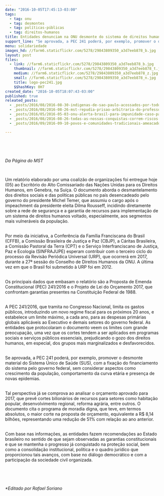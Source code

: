 ```yaml
---
date: "2016-10-05T17:45:13-03:00"
tags:
  - tag: onu
  - tag: desmontes
  - tag: políticas-públicas
  - tag: direitos-humanos
title: Entidades denunciam na ONU desmonte do sistema de direitos humanos com PEC 241 e Orçamento
support_line: "Se aprovada, a PEC 241 poderá, por exemplo, promover o desmonte material do Sistema Único de Saúde (SUS)."
menu: solidariedade
images_hd: //farm6.staticflickr.com/5278/29843809350_a3d7eeb878_b.jpg
layout: post
files:
  - link: //farm6.staticflickr.com/5278/29843809350_a3d7eeb878_b.jpg
    thumbnail: //farm6.staticflickr.com/5278/29843809350_a3d7eeb878_t.jpg
    medium: //farm6.staticflickr.com/5278/29843809350_a3d7eeb878_z.jpg
    small: //farm6.staticflickr.com/5278/29843809350_a3d7eeb878_n.jpg
    title: logo-pec241.jpg
    $$hashKey: 0H7
created_date: "2016-10-05T18:07:43-03:00"
published: true
releated_posts:
  - _posts/2016/08/2016-08-30-indigenas-de-sao-paulo-acossados-por-todos-os-lados.md
  - _posts/2016/08/2016-08-26-mst-repudia-prisao-arbitraria-do-professor-jaider-batista-em-mg.md
  - _posts/2016/05/2016-05-03-onu-alerta-brasil-para-impunidade-caso-pais-mude-lei-sobre-trabalho-escravo.md
  - _posts/2016/08/2016-08-26-todas-as-nossas-conquistas-correm-riscos-de-serem-anuladas-alerta-advogado-popular.md
  - _posts/2016/09/2016-09-10-povos-e-comunidades-tradicionais-ameacados-pelo-governo-temer.md

---
```

<p>&nbsp;</p>

<p>&nbsp;</p>

<p><em>Da P&aacute;gina do MST</em></p>

<p>&nbsp;</p>

<p>Um relat&oacute;rio elaborado por uma coaliz&atilde;o de organiza&ccedil;&otilde;es foi entregue hoje (05) ao Escrit&oacute;rio do Alto Comissariado das Na&ccedil;&otilde;es Unidas para os Direitos Humanos, em Genebra, na Su&iacute;&ccedil;a. O documento aborda o desmantelamento dos direitos sociais e das pol&iacute;ticas p&uacute;blicas no pa&iacute;s desencadeado pelo governo do presidente Michel Temer, que assumiu o cargo ap&oacute;s o impeachment da presidente eleita Dilma Rousseff, incidindo diretamente sobre a rede de seguran&ccedil;a e a garantia de recursos para implementa&ccedil;&atilde;o de um sistema de direitos humanos voltado, especialmente, aos segmentos mais vulner&aacute;veis da popula&ccedil;&atilde;o.</p>

<p><br />
Por meio da iniciativa, a Confer&ecirc;ncia da Fam&iacute;lia Franciscana do Brasil (CFFB), a Comiss&atilde;o Brasileira de Justi&ccedil;a e Paz (CBJP), a C&aacute;ritas Brasileira, a Comiss&atilde;o Pastoral da Terra (CPT) e o Servi&ccedil;o Interfranciscano de Justi&ccedil;a, Paz e Ecologia (SINFRAJUPE) esperam contribuir com o terceiro ciclo do processo da Revis&atilde;o Peri&oacute;dica Universal (URP), que ocorrer&aacute; em 2017, durante a 27&ordf; sess&atilde;o do Conselho de Direitos Humanos da ONU. A &uacute;ltima vez em que o Brasil foi submetido &agrave; URP foi em 2012.</p>

<p><br />
Os principais dados que embasam o relat&oacute;rio s&atilde;o a Proposta de Emenda Constitucional (PEC) 241/2016 e o Projeto de Lei do Or&ccedil;amento 2017, que confrontam garantias presentes na Constitui&ccedil;&atilde;o Federal de 1988.</p>

<p><br />
A PEC 241/2016, que tramita no Congresso Nacional, limita os gastos p&uacute;blicos, introduzindo um novo regime fiscal para os pr&oacute;ximos 20 anos, e estabelece um limite m&aacute;ximo, a cada ano, para as despesas prim&aacute;rias globais aplic&aacute;veis ao Executivo e demais setores do governo federal. As entidades que protocolaram o documento veem os limites com grande preocupa&ccedil;&atilde;o, uma vez que os cortes tendem a ser aplicados em programas sociais e servi&ccedil;os p&uacute;blicos essenciais, prejudicando o gozo dos direitos humanos, em especial, dos grupos mais marginalizados e desfavorecidos.</p>

<p><br />
Se aprovada, a PEC 241 poder&aacute;, por exemplo, promover o desmonte material do Sistema &Uacute;nico de Sa&uacute;de (SUS), com a fixa&ccedil;&atilde;o do financiamento do sistema pelo governo federal, sem considerar aspectos como crescimento da popula&ccedil;&atilde;o, comportamento da curva et&aacute;ria e presen&ccedil;a de novas epidemias.</p>

<p><br />
Tal perspectiva j&aacute; se comprova ao analisar o or&ccedil;amento aprovado para 2017, que prev&ecirc; cortes bilion&aacute;rios de recursos para setores como habita&ccedil;&atilde;o popular, desenvolvimento regional, reforma agr&aacute;ria, entre outros. O documento cita o programa de moradia digna, que teve, em termos absolutos, o maior corte na proposta de or&ccedil;amento, equivalente a R$ 8,14 bilh&otilde;es, representando uma redu&ccedil;&atilde;o de 51% com rela&ccedil;&atilde;o ao ano anterior.</p>

<p><br />
Com base nas informa&ccedil;&otilde;es, as entidades fazem recomenda&ccedil;&otilde;es ao Estado brasileiro no sentido de que sejam observadas as garantias constitucionais e que se mantenha o progresso j&aacute; conquistado na prote&ccedil;&atilde;o social, bem como a consolida&ccedil;&atilde;o institucional, pol&iacute;tica e o quadro jur&iacute;dico que proporcionou tais avan&ccedil;os, com base no di&aacute;logo democr&aacute;tico e com a participa&ccedil;&atilde;o da sociedade civil organizada.</p>

<p>&nbsp;</p>

<p>&nbsp;</p>

<p><em>*Editado por Rafael Soriano</em></p>
